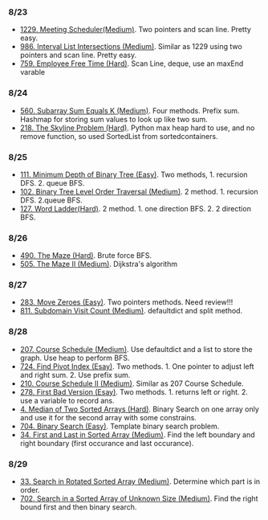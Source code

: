 ### 8/23
- [1229. Meeting Scheduler(Medium)](https://github.com/eebowen/leetcode/blob/main/1229.%20Meeting%20Scheduler.md).
Two pointers and scan line. Pretty easy.
- [986. Interval List Intersections (Medium)](https://github.com/eebowen/leetcode/blob/main/986.%20Interval%20List%20Intersections.md). 
Similar as 1229 using two pointers and scan line. Pretty easy.
- [759. Employee Free Time (Hard)](https://github.com/eebowen/leetcode/blob/main/759.%20Employee%20Free%20Time.md). 
Scan Line, deque, use an maxEnd varable

### 8/24
- [560. Subarray Sum Equals K (Medium)](https://github.com/eebowen/leetcode/blob/main/560.%20Subarray%20Sum%20Equals%20K.md).
Four methods. Prefix sum. Hashmap for storing sum values to look up like two sum. 
- [218. The Skyline Problem (Hard)](https://github.com/eebowen/leetcode/blob/main/218.%20The%20Skyline%20Problem.md).
Python max heap hard to use, and no remove function, so used SortedList from sortedcontainers.

### 8/25
- [111. Minimum Depth of Binary Tree (Easy)](https://github.com/eebowen/leetcode/blob/main/111.%20Minimum%20Depth%20of%20Binary%20Tree.md).
Two methods, 1. recursion DFS. 2. queue BFS.
- [102. Binary Tree Level Order Traversal (Medium)](https://github.com/eebowen/leetcode/blob/main/102.%20Binary%20Tree%20Level%20Order%20Traversal.md).
2 method. 1. recursion DFS. 2.queue BFS.
- [127. Word Ladder(Hard)](https://github.com/eebowen/leetcode/blob/main/127.%20Word%20Ladder.md). 
2 method. 1. one direction BFS. 2. 2 direction BFS.

### 8/26
- [490. The Maze (Hard)](https://github.com/eebowen/leetcode/blob/main/490.%20The%20Maze.md). Brute force BFS. 
- [505. The Maze II (Medium)](https://github.com/eebowen/leetcode/blob/main/505.%20The%20Maze%20II.md). Dijkstra's algorithm

### 8/27
- [283. Move Zeroes (Easy)](https://github.com/eebowen/leetcode/blob/main/283.%20Move%20Zeroes.md). Two pointers methods. Need review!!!
- [811. Subdomain Visit Count (Medium)](https://github.com/eebowen/leetcode/blob/main/811.%20Subdomain%20Visit%20Count.md).
defaultdict and split method.

### 8/28
- [207. Course Schedule (Medium)](https://github.com/eebowen/leetcode/blob/main/207.%20Course%20Schedule.md).
Use defaultdict and a list to store the graph. Use heap to perform BFS.
- [724. Find Pivot Index (Esay)](https://github.com/eebowen/leetcode/blob/main/724.%20Find%20Pivot%20Index.md). 
Two methods. 1. One pointer to adjust left and right sum. 2. Use prefix sum.
- [210. Course Schedule II (Medium)](https://github.com/eebowen/leetcode/blob/main/210.%20Course%20Schedule%20II.md).
Similar as 207 Course Schedule.
- [278. First Bad Version (Esay)](https://github.com/eebowen/leetcode/blob/main/278.%20First%20Bad%20Version.md).
Two methods. 1. returns left or right. 2. use a variable to record ans. 
- [4. Median of Two Sorted Arrays (Hard)](https://github.com/eebowen/leetcode/blob/main/4.%20Median%20of%20Two%20Sorted%20Arrays.md).
Binary Search on one array only and use it for the second array with some constrains. 
- [704. Binary Search (Easy)](https://github.com/eebowen/leetcode/blob/main/704.%20Binary%20Search.md). Template binary search problem.
- [34. First and Last in Sorted Array (Medium)](https://github.com/eebowen/leetcode/blob/main/34.%20First%20and%20Last%20in%20Sorted%20Array.md).
Find the left boundary and right boundary (first occurance and last occurance).

### 8/29
- [33. Search in Rotated Sorted Array (Medium)](https://github.com/eebowen/leetcode/blob/main/33.%20Search%20in%20Rotated%20Sorted%20Array.md).
Determine which part is in order.
- [702. Search in a Sorted Array of Unknown Size (Medium)](https://github.com/eebowen/leetcode/blob/main/702.%20Search%20in%20a%20Sorted%20Array%20of%20Unknown%20Size.md).
Find the right bound first and then binary search.
